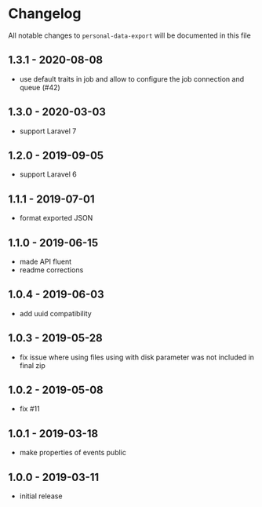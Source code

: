 # Changelog

All notable changes to `personal-data-export` will be documented in this file

## 1.3.1 - 2020-08-08

- use default traits in job and allow to configure the job connection and queue (#42)

## 1.3.0 - 2020-03-03

- support Laravel 7

## 1.2.0 - 2019-09-05

- support Laravel 6

## 1.1.1 - 2019-07-01

- format exported JSON

## 1.1.0 - 2019-06-15

- made API fluent
- readme corrections

## 1.0.4 - 2019-06-03

- add uuid compatibility

## 1.0.3 - 2019-05-28

- fix issue where using files using with disk parameter was not included in final zip

## 1.0.2 - 2019-05-08

- fix #11

## 1.0.1 - 2019-03-18

- make properties of events public

## 1.0.0 - 2019-03-11

- initial release

